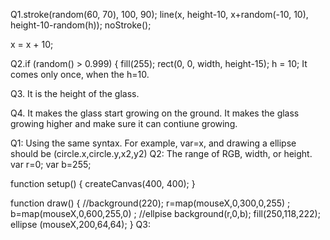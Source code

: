   Q1.stroke(random(60, 70), 100, 90);
  line(x, height-10, x+random(-10, 10), height-10-random(h));
  noStroke();

  x = x + 10;
  
  Q2.if (random() > 0.999) {
    fill(255);
    rect(0, 0, width, height-15);
    h = 10;
    It comes only once, when the h=10.
    
  Q3. It is the height of the glass.
  
  Q4. It makes the glass start growing on the ground. It makes the glass growing higher and make sure it can contiune growing.






Q1: Using the same syntax. For example, var=x, and drawing a ellipse should be (circle.x,circle.y,x2,y2)
Q2: The range of RGB, width, or height.
var r=0;
var b=255;

function setup() {
  createCanvas(400, 400);
}

function draw() {
  //background(220);
  r=map(mouseX,0,300,0,255) ;
  b=map(mouseX,0,600,255,0) ;
  //ellpise
  background(r,0,b);
  fill(250,118,222);
  ellipse (mouseX,200,64,64);
}
Q3: 
